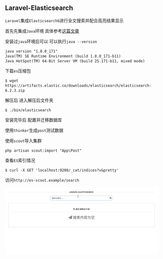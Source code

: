 ## Laravel-Elasticsearch
`Laravel`集成`Elasticsearch6`进行全文搜索并配合高亮结果显示

首先先集成`Java`环境 具体参考[这篇文章](https://www.digitalocean.com/community/tutorials/how-to-install-java-with-apt-get-on-debian-8)

安装过`java`环境后可以 可以执行`java --version`
```
java version "1.8.0_171"
Java(TM) SE Runtime Environment (build 1.8.0_171-b11)
Java HotSpot(TM) 64-Bit Server VM (build 25.171-b11, mixed mode)
```
下载`es`压缩包
```
$ wget https://artifacts.elastic.co/downloads/elasticsearch/elasticsearch-6.2.3.zip
```
解压后 进入解压后文件夹
```
$ ./bin/elasticsearch
```
安装完毕后 配置并迁移数据库

使用`thinker`生成`post`测试数据

使用`scout`导入集群
```
php artisan scout:import "App\Post"
```
查看`ES`索引情况
```
$ curl -X GET 'localhost:9200/_cat/indices?v&pretty'
```

访问`http://es-scout.example/search`

![1.gif](/public/screenshot/1.gif)